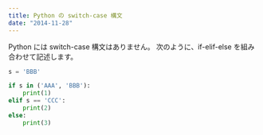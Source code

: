 ```yaml
---
title: Python の switch-case 構文
date: "2014-11-28"
---
```


Python には switch-case 構文はありません。
次のように、if-elif-else を組み合わせて記述します。

```python
s = 'BBB'

if s in ('AAA', 'BBB'):
    print(1)
elif s == 'CCC':
    print(2)
else:
    print(3)
```

